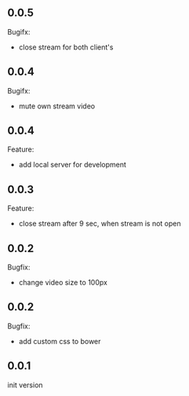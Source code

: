 ## 0.0.5
Bugifx:
* close stream for both client's

## 0.0.4
Bugifx:
* mute own stream video


## 0.0.4
Feature:
* add local server for development

## 0.0.3
Feature:
* close stream after 9 sec, when stream is not open

## 0.0.2
Bugfix:
* change video size to 100px

## 0.0.2
Bugfix:
* add custom css to bower

## 0.0.1
init version
